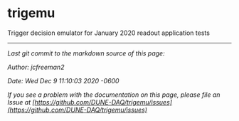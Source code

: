 # trigemu
Trigger decision emulator for January 2020 readout application tests

-----

_Last git commit to the markdown source of this page:_


_Author: jcfreeman2_

_Date: Wed Dec 9 11:10:03 2020 -0600_

_If you see a problem with the documentation on this page, please file an Issue at [https://github.com/DUNE-DAQ/trigemu/issues](https://github.com/DUNE-DAQ/trigemu/issues)_
